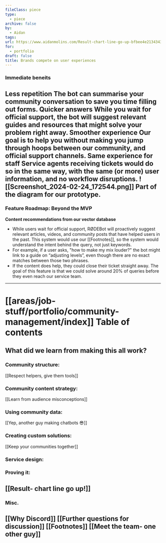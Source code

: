 ```yaml
---
fileClass: piece
type:
  - piece
archive: false
by:
  - Aidan
tags: 
url: https://www.aidanmolins.com/Result-chart-line-go-up-bfbee4e21343433ebd28f82864e2f353
for:
  - portfolio
draft: false
title: Brands compete on user experiences
---
```

  
### **Immediate beneits**
**Less repetition**
The bot can summarise your community conversation to save you time filling out forms.
**Quicker answers**
While you wait for official support, the bot will suggest relevant guides and resources that might solve your problem right away.
**Smoother experience**
Our goal is to help you without making you jump through hoops between our community, and official support channels.
**Same experience for staff**
Service agents receiving tickets would do so in the same way, with the same (or more) user information, and no workflow disruptions.
![[Screenshot_2024-02-24_172544.png]]
Part of the diagram for our prototype.
---
  
### **Feature Roadmap: Beyond the MVP**
**Content recommendations from our vector database**
- While users wait for official support, RØDEBot will proactively suggest relevant articles, videos, and community posts that have helped users in the past. This system would use our [[Footnotes]], so the system would understand the intent behind the query, not just keywords.
- For example, if a user asks, "how to make my mix louder?" the bot might link to a guide on “adjusting levels”, even though there are no exact matches between those two phrases.
- If the content does help, they could close their ticket straight away.
The goal of this feature is that we could solve around 20% of queries before they even reach our service team.
---
# [[areas/job-stuff/portfolio/community-management/index]] Table of contents
## **What did we learn from making this all work?**
### Community structure:
[[Respect helpers, give them tools]]
### Community content strategy:
[[Learn from audience misconceptions]]
### Using community data:
[[Yep, another guy making chatbots 😎]]
### Creating custom solutions:
[[Keep your communities together]]
### Service design:
### Proving it:
[[Result- chart line go up!]]
---
### Misc.
[[Why Discord]]
[[Further questions for discussion]]
[[Footnotes]]
[[Meet the team- one other guy]]
---